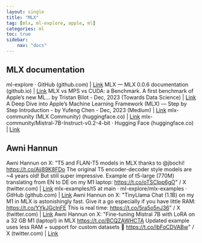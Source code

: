 ```yaml
---
layout: single
title: "MLX"
tag: [mlx, ml-explore, apple, ml]
categories: ml
toc: true
sidebar:
    nav: "docs"
---
```


## MLX documentation

ml-explore · GitHub (github.com) | [Link](https://github.com/ml-explore)
MLX — MLX 0.0.6 documentation (github.io) | [Link](https://ml-explore.github.io/mlx/build/html/index.html)
MLX vs MPS vs CUDA: a Benchmark. A first benchmark of Apple’s new ML… by Tristan Bilot - Dec, 2023 (Towards Data Science) | [Link](https://towardsdatascience.com/mlx-vs-mps-vs-cuda-a-benchmark-c5737ca6efc9)
A Deep Dive into Apple’s Machine Learning Framework (MLX) — Step by Step Introduction - by Yufeng Chen - Dec, 2023 (Medium) | [Link](https://medium.com/@dynotes/a-deep-dive-into-apples-machine-learning-framework-mlx-step-by-step-introduction-d00681e56de2)
mlx-community (MLX Community) (huggingface.co) | [Link](https://huggingface.co/mlx-community)
mlx-community/Mistral-7B-Instruct-v0.2-4-bit · Hugging Face (huggingface.co) | [Link](https://huggingface.co/mlx-community/Mistral-7B-Instruct-v0.2-4-bit)

## Awni Hannun

Awni Hannun on X: "T5 and FLAN-T5 models in MLX thanks to @jbochi! https://t.co/Aij89K8FDo The original T5 encoder-decoder style models are ~4 years old! But still super impressive. Example of t5-large (770M) translating from EN to DE on my M1 laptop: https://t.co/oTSClpp6gO" / X (twitter.com) | [Link](https://twitter.com/awnihannun/status/1736977885284663522)
mlx-examples/t5 at main · ml-explore/mlx-examples · GitHub (github.com) | [Link](https://github.com/ml-explore/mlx-examples/tree/main/t5)
Awni Hannun on X: "TinyLlama Chat (1.1B) on my M1 in MLX is astonishingly fast. Give it a go especially if you have little RAM: https://t.co/YYkJGclnFE This is real time: https://t.co/5ra5o5nJ36" / X (twitter.com) | [Link](https://twitter.com/awnihannun/status/1736785120085024821)
Awni Hannun on X: "Fine-tuning Mistral 7B with LoRA on a 32 GB M1 (laptop!) in MLX https://t.co/BCQZAWHCTA Updated example uses less RAM + support for custom datasets 🚀 https://t.co/IbFoCDVABw" / X (twitter.com) | [Link](https://twitter.com/awnihannun/status/1735782998623261071)
